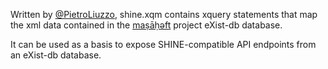Written by [@PietroLiuzzo](https://github.com/PietroLiuzzo), shine.xqm contains xquery statements that map the xml data contained in the [maṣāḥǝft](https://betamasaheft.eu/) project eXist-db database. 

It can be used as a basis to expose SHINE-compatible API endpoints from an eXist-db database.